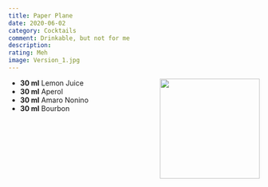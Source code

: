 ```yaml
---
title: Paper Plane
date: 2020-06-02
category: Cocktails
comment: Drinkable, but not for me
description: 
rating: Meh
image: Version_1.jpg
---
```

<img src="Version_1.jpg" width="200px" height="200px" style="float: right;">

 - **30 ml** Lemon Juice 
 - **30 ml** Aperol
 - **30 ml** Amaro Nonino
 - **30 ml** Bourbon


 [attempt1]: Version_1.jpg  